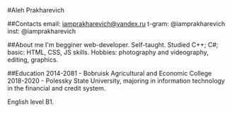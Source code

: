 #Aleh Prakharevich

##Contacts
email: iamprakharevich@yandex.ru
t-gram: @iamprakharevich
inst: @iamprakharevich

##About me
I'm begginer web-developer. Self-taught. Studied C++; C#; basic: HTML, CSS, JS skills. Hobbies: photography and videography, editing, graphics.

##Education
2014-2081 - Bobruisk Agricultural and Economic College
2018-2020 - Polessky State University, majoring in information technology in the financial and credit system.

English level B1.
